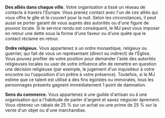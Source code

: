 ﻿---
id: group_talents_fr.md#ordre-ou-organisation
name: Ordre ou organisation
---
**Des alliés dans chaque ville.** Votre organisation a tissé un réseau de contacts à travers l'Europe. Vous prenez contact avec l'un de ces alliés qui vous offre le gîte et le couvert pour la nuit. Selon les circonstances, il peut aussi se porter garant de vous auprès des autorités ou d'une figure de pouvoir locale. Si le service rendu est conséquent, le MJ peut vous imposer en retour une dette sous la forme d'une faveur ou d'une quête que le contact réclame en retour.

**Ordre religieux.** Vous appartenez à un ordre monastique, religieux ou guerrier, qui fait de vous un représentant (direct ou indirect) de l'Église. Vous pouvez profiter de votre position pour demander l'aide des autorités religieuses locales ou user de votre influence afin de remettre en question une décision religieuse (par exemple, le jugement d'un inquisiteur à votre encontre ou l'opposition d'un prêtre à votre présence). Toutefois, si le MJ estime que ce talent est utilisé à des fins égoïstes ou immorales, tous les personnages présents gagnent immédiatement 1 point de damnation.

**Sens du commerce.** Vous appartenez à une guilde d'artisan ou à une organisation qui a l'habitude de parler d'argent et savez négocier âprement. Vous obtenez un rabais de 25 % sur un achat ou une prime de 25 % sur la vente d'un objet ou d'une marchandise.

